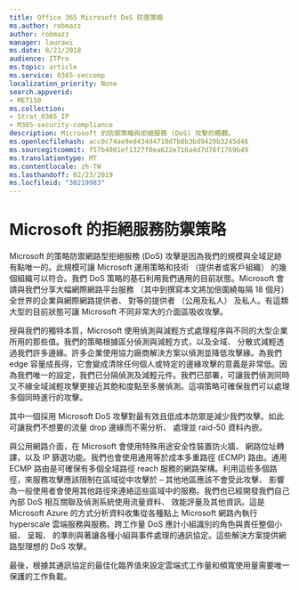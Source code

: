 ```yaml
---
title: Office 365 Microsoft DoS 防禦策略
ms.author: robmazz
author: robmazz
manager: laurawi
ms.date: 8/21/2018
audience: ITPro
ms.topic: article
ms.service: O365-seccomp
localization_priority: None
search.appverid:
- MET150
ms.collection:
- Strat_O365_IP
- M365-security-compliance
description: Microsoft 的防禦策略與拒絕服務 (DoS) 攻擊的概觀。
ms.openlocfilehash: acc0c74ae9ed434d4718d7b8b3bd9429b3245d46
ms.sourcegitcommit: f57b4001ef1327f0ea622e716a4d7d78f1769b49
ms.translationtype: MT
ms.contentlocale: zh-TW
ms.lasthandoff: 02/23/2019
ms.locfileid: "30219983"
---
```

# <a name="microsofts-denial-of-service-defense-strategy"></a>Microsoft 的拒絕服務防禦策略

Microsoft 的策略防禦網路型拒絕服務 (DoS) 攻擊是因為我們的規模與全域足跡有點唯一的。此規模可讓 Microsoft 運用策略和技術 （提供者或客戶組織） 的幾個組織可以符合。我們 DoS 策略的基石利用我們通用的目前狀態。Microsoft 會請與我們分享大幅網際網路平台服務 （其中到撰寫本文將加倍圍繞每隔 18 個月） 全世界的企業與網際網路提供者、 對等的提供者 （公用及私人） 及私人。有這類大型的目前狀態可讓 Microsoft 不同非常大的介面區吸收攻擊。

授與我們的獨特本質，Microsoft 使用偵測與減輕方式處理程序與不同的大型企業所用的那些值。我們的策略根據區分偵測與減輕方式，以及全域、 分散式減輕透過我們許多邊緣。許多企業使用協力廠商解決方案以偵測並降低攻擊緣。為我們 edge 容量成長得，它會變成清除任何個人或特定的邊緣攻擊的意義是非常低。因為我們唯一的設定，我們已分隔偵測及減輕元件。我們已部署，可讓我們偵測同時又不緣全域減輕攻擊更接近其飽和度點至多層偵測。這項策略可確保我們可以處理多個同時進行的攻擊。

其中一個採用 Microsoft DoS 攻擊對最有效且低成本防禦是減少我們攻擊。如此可讓我們不想要的流量 drop 邊緣而不需分析、 處理並 raid-50 資料內嵌。

與公用網路介面，在 Microsoft 會使用特殊用途安全性裝置防火牆、 網路位址轉譯，以及 IP 篩選功能。我們也會使用通用等於成本多重路徑 (ECMP) 路由。通用 ECMP 路由是可確保有多個全域路徑 reach 服務的網路架構。利用這些多個路徑，來服務攻擊應該限制在區域從中攻擊於 – 其他地區應該不會受此攻擊、 影響為一般使用者會使用其他路徑來連絡這些區域中的服務。我們也已經開發我們自己內部 DoS 相互關聯及偵測系統使用流量資料、 效能評量及其他資訊。這是 Microsoft Azure 的方式分析資料收集從各種點上 Microsoft 網路內執行 hyperscale 雲端服務與服務。跨工作量 DoS 應計小組識別的角色與責任整個小組、 呈報、 的準則與著讓各種小組與事件處理的通訊協定。這些解決方案提供網路型理想的 DoS 攻擊。

最後，根據其通訊協定的最佳化臨界值來設定雲端式工作量和頻寬使用量需要唯一保護的工作負載。
